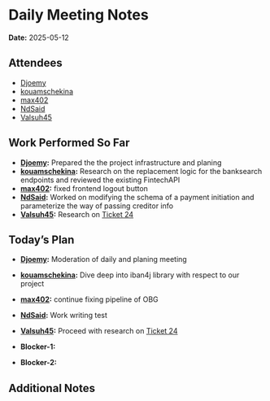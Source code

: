 # 
# # 
# Daily Meeting Notes

**Date:** 2025-05-12

## Attendees
- [Djoemy](https://github.com/Djoemy)
- [kouamschekina](https://github.com/kouamschekina)
- [max402](https://github.com/max402)
- [NdSaid](https://github.com/NdSaid)
- [Valsuh45](https://github.com/Valsuh45)

## Work Performed So Far
- **[Djoemy](https://github.com/Djoemy):** Prepared the the project infrastructure and planing
- **[kouamschekina](https://github.com/kouamschekina):** Research on the replacement logic for the banksearch endpoints and reviewed the existing FintechAPI
- **[max402](https://github.com/max402):** fixed frontend logout button
- **[NdSaid](https://github.com/NdSaid):** Worked on modifying the schema of a payment initiation and parameterize the way of passing creditor info
- **[Valsuh45](https://github.com/Valsuh45):** Research on [Ticket 24](https://github.com/orgs/ADORSYS-GIS/projects/22/views/1?pane=issue&itemId=109066029&issue=ADORSYS-GIS%7Copen-banking-gateway%7C24)

## Today’s Plan
- **[Djoemy](https://github.com/Djoemy):** Moderation of daily and planing meeting
- **[kouamschekina](https://github.com/kouamschekina):** Dive deep into iban4j library with respect to our project
- **[max402](https://github.com/max402):** continue fixing pipeline of OBG
- **[NdSaid](https://github.com/NdSaid):** Work writing test
- **[Valsuh45](https://github.com/Valsuh45):** Proceed with research on [Ticket 24](https://github.com/orgs/ADORSYS-GIS/projects/22/views/1?pane=issue&itemId=109066029&issue=ADORSYS-GIS%7Copen-banking-gateway%7C24)

- **Blocker-1:** 

- **Blocker-2:** 

## Additional Notes
